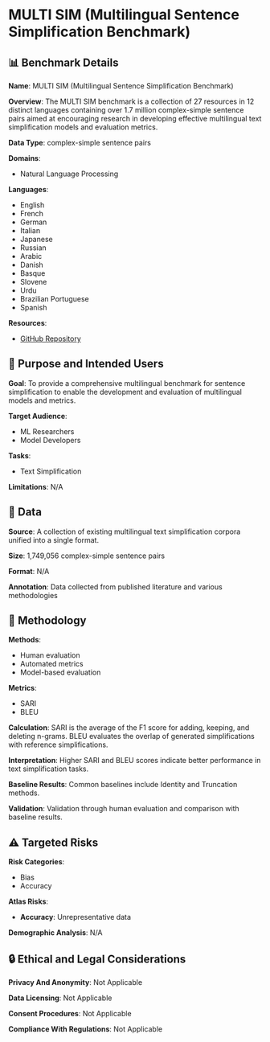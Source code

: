 # MULTI SIM (Multilingual Sentence Simplification Benchmark)

## 📊 Benchmark Details

**Name**: MULTI SIM (Multilingual Sentence Simplification Benchmark)

**Overview**: The MULTI SIM benchmark is a collection of 27 resources in 12 distinct languages containing over 1.7 million complex-simple sentence pairs aimed at encouraging research in developing effective multilingual text simplification models and evaluation metrics.

**Data Type**: complex-simple sentence pairs

**Domains**:
- Natural Language Processing

**Languages**:
- English
- French
- German
- Italian
- Japanese
- Russian
- Arabic
- Danish
- Basque
- Slovene
- Urdu
- Brazilian Portuguese
- Spanish

**Resources**:
- [GitHub Repository](https://github.com/XenonMolecule/MultiSim)

## 🎯 Purpose and Intended Users

**Goal**: To provide a comprehensive multilingual benchmark for sentence simplification to enable the development and evaluation of multilingual models and metrics.

**Target Audience**:
- ML Researchers
- Model Developers

**Tasks**:
- Text Simplification

**Limitations**: N/A

## 💾 Data

**Source**: A collection of existing multilingual text simplification corpora unified into a single format.

**Size**: 1,749,056 complex-simple sentence pairs

**Format**: N/A

**Annotation**: Data collected from published literature and various methodologies

## 🔬 Methodology

**Methods**:
- Human evaluation
- Automated metrics
- Model-based evaluation

**Metrics**:
- SARI
- BLEU

**Calculation**: SARI is the average of the F1 score for adding, keeping, and deleting n-grams. BLEU evaluates the overlap of generated simplifications with reference simplifications.

**Interpretation**: Higher SARI and BLEU scores indicate better performance in text simplification tasks.

**Baseline Results**: Common baselines include Identity and Truncation methods.

**Validation**: Validation through human evaluation and comparison with baseline results.

## ⚠️ Targeted Risks

**Risk Categories**:
- Bias
- Accuracy

**Atlas Risks**:
- **Accuracy**: Unrepresentative data

**Demographic Analysis**: N/A

## 🔒 Ethical and Legal Considerations

**Privacy And Anonymity**: Not Applicable

**Data Licensing**: Not Applicable

**Consent Procedures**: Not Applicable

**Compliance With Regulations**: Not Applicable
